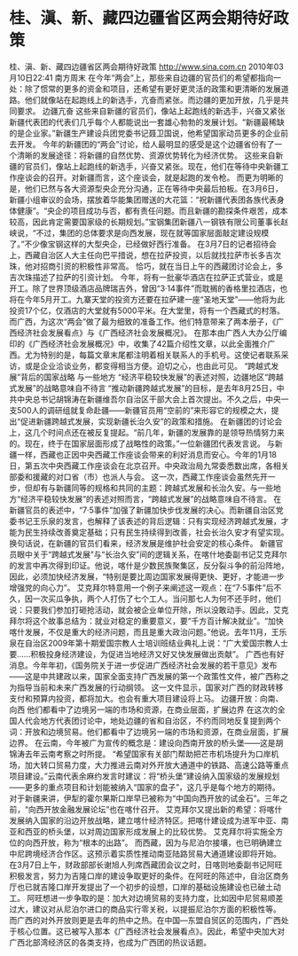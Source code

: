 # 桂、滇、新、藏四边疆省区两会期待好政策

桂、滇、新、藏四边疆省区两会期待好政策
http://www.sina.com.cn  2010年03月10日22:41  南方周末
在今年“两会”上，那些来自边疆的官员们的希望都指向一处：除了惯常的更多的资金和项目，还希望有更好更灵活的政策和更清晰的发展道路。他们就像站在起跑线上的新选手，亢奋而紧张。而边疆的更加开放，几乎是共同要求。
边疆亢奋
这些来自新疆的官员们，像站上起跑线的新选手，兴奋又紧张
新疆代表团的代表们几乎每个人都能说出一套雄心勃勃的发展计划。“新疆最稀缺的是企业家。”新疆生产建设兵团党委书记聂卫国说，他希望国家动员更多的企业前去开发。
今年的新疆团的“两会”讨论，给人最明显的感受是这个边疆省份有了一个清晰的发展途径：将新疆的自然优势、资源优势转化为经济优势。
这些来自新疆的官员们，像站上起跑线的新选手，兴奋又紧张。现在，他们在等待中央新疆工作座谈会的召开。对新疆而言，这个座谈会，就是起跑的发令枪。
而更为明晰的是，他们已然与各大资源型央企充分沟通，正在等待中央最后拍板。在3月6日，新疆小组审议的会场，摆放着华能集团赠送的大花篮：“祝新疆代表团各族代表身体健康”。“央企的项目成功与否，都有责任问题。而且新疆的勘探条件艰苦，成本较高，因此肯定需要国家级的长期规划。”宝钢集团新疆八一钢铁有限公司董事长赵峡说，“不过，集团的总体要求是向西发展，现在就等国家层面敲定建设规模了。”不少像宝钢这样的大型央企，已经做好西行准备。
在3月7日的记者招待会上，西藏自治区人大主任向巴平措说，想在拉萨投资，以后就找拉萨市长多吉次珠，他对招商引资的积极性非常高。
恰巧，就在当日上午的西藏团讨论会上，多吉次珠描述了拉萨的引资计划。
今年，将有一批豪华酒店在拉萨正式营业，或是开工。除了世界顶级酒店品牌瑞吉外，曾因“3·14事件”而耽搁的香格里拉酒店，也将在今年5月开工。九寨天堂的投资方还要在拉萨建一座“圣地天堂”——他将为此投资17个亿，仅酒店的大堂就有5000平米。在大堂里，将有一个西藏式的村落。
而广西，为这次“两会”做了最为细致的准备工作。他们特意带来了两本册子，《广西经济社会发展看点》与《广西经济社会发展概况》。
在那本由广西人大办公厅编印的《广西经济社会发展概况》中，收集了42篇介绍性文章，以此全面推介广西。尤为特别的是，每篇文章末尾都注明着相关联系人的手机号。这使记者联系采访，或是企业洽谈业务，都变得相当方便。迫切之心，也由此可见。
“跨越式发展”背后的国家战略
与一些地方 “经济平稳较快发展”的表述对照，边疆地区“跨越式发展”的战略意味自不待言
“推动新疆跨越式发展”的目标，是去年8月25日，中共中央总书记胡锦涛在新疆维吾尔自治区干部大会上首次提出。不久之后，中央一支500人的调研组就复命赴疆——新疆官员用“空前的”来形容它的规模之大，提出“促进新疆跨越式发展，实现新疆长治久安”的政策和措施。
在新疆团的讨论会上，这几个时间点还在被反复提起。“前几年，新疆的发展靠的是领导热情努力来的。现在，终于在国家层面形成了战略性的政策。”一位新疆团代表发言说。
与新疆一样，西藏也正因中央西藏工作座谈会带来的利好消息而安心。今年的1月18日，第五次中央西藏工作座谈会在北京召开。中央政治局九常委悉数出席，各相关部委和援藏的对口省（市）也派人与会。
这一次，西藏工作座谈会虽然先开一步，但却有与新疆同等的规格和共同的主题：跨越式发展和长治久安。与一些地方“经济平稳较快发展”的表述对照而言，“跨越式发展”的战略意味自不待言。
在新疆官员的表述中，“7·5事件”加强了新疆加快步伐发展的决心。而新疆自治区党委书记王乐泉的发言，也解释了该表述的背后逻辑：只有实现经济跨越式发展，才能为民生持续改善奠定基础；只有民生持续得到改善，社会长治久安才有望实现。
换句话说，在新疆的官员们看来，经济发展是维护社会安定的核心条件。
新疆官员眼中关于“跨越式发展”与“长治久安”间的逻辑关系，在喀什地委副书记艾克拜尔的发言中再次得到印证。他说，喀什是少数民族聚集区，反分裂斗争的前沿阵地，因此，必须加快经济发展，“特别是要比周边国家发展得更快、更好，才能进一步增强党的向心力”。
艾克拜尔特意用一个例子来阐述这一观点：在“7·5事件”后不久，因一次买瓜争执，两个人打伤了七个工人。当问那七人为何不还手时，他们说：只要我们参加打砸抢活动，就会被企业单位开除，所以没敢动手。因此，艾克拜尔将这个故事总结为：就业对稳定的重要意义，要“千方百计解决就业”。“加快喀什发展，不仅是重大的经济问题，而且是重大政治问题。”他说。去年11月，王乐泉在自治区2009年第十期爱国宗教人士培训班结业典礼上说：“广大爱国宗教人士要……积极投身经济建设，为促进当地经济又好又快发展做出贡献”。
广西也有好消息。今年年初，《国务院关于进一步促进广西经济社会发展的若干意见》发布——这是中共建政以来，国家全面支持广西发展的第一个政策性文件，被广西称之为指导当前和未来广西发展的行动纲领。
这一文件显示，国家对广西的财政转移支付和预算内投资，都将加大。也会有重大项目建设将上马。
边疆开放：向南、向西
他们都看中了边境另一端的市场和资源，在商业层面，扩展边界
在这次的全国人代会地方代表团讨论中，地处边疆的省和自治区，不约而同地反复提到两个词：开放和边境贸易。他们都看中了边境另一端的市场和资源，在商业层面，扩展边界。
在云南，今年被广为宣传的概念是：建设向西南开放的桥头堡——这是胡锦涛去年云南考察之时所提。
“希望国家有关部门帮助把芒市机场提升为口岸机场，加大转口贸易力度，大力推进云南对外开放大通道中的铁路、高速公路等重点项目建设。”云南代表余麻约发言时建议：将“桥头堡”建设纳入国家级的发展规划——更多的重点项目和计划能被纳入“国家的盘子”，这几乎是每个地方的期待。
对于新疆来讲，伊犁的霍尔果斯口岸早已被称为“中国向西开放的试金石”。三年之前，“向西开放金融发展论坛”也在喀什召开。
艾克拜尔又提出新的希望：将喀什发展纳入国家的沿边开放战略，建立喀什经济特区。把喀什建设成为进军中亚、南亚和西亚的桥头堡，以对周边国家形成发展上的比较优势。
艾克拜尔将实施全方位的向西开放，称为“根本的出路”。
而西藏，因为与尼泊尔接壤，也已明确建立中尼跨境经济合作区。这预示着实质性推动南亚陆路贸易大通道建设即将开始。
在3月7日上午，财政部部长谢旭人列席西藏团会议之时，日喀则地委副书记阿旺积极发言，努力为吉隆口岸的建设争取更好的条件。在阿旺的陈述中，自治区商务厅也已就吉隆口岸开发提出了一个初步的设想，口岸的基础设施建设也已破土动工。
阿旺想进一步争取的是：加大对边境贸易的支持力度，比如因中尼贸易顺差过大，建议对从尼泊尔进口的商品实行零关税，以提振尼泊尔方面的积极性等。
而广西的对外开放则更是去年的热中之热。在中国—东盟自贸区的范围内，广西处于核心位置。这已被写入那本《广西经济社会发展看点》。因此，希望中央加大对广西北部湾经济区的各类支持，也成为广西团的热议话题。

